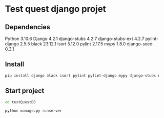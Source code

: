 # Test quest django projet

## Dependencies
Python  3.10.6
Django  4.2.1
django-stubs  4.2.7
django-stubs-ext  4.2.7
pylint-django  2.5.5
black  23.12.1
isort  5.12.0
pylint  2.17.5
mypy  1.8.0
django-seed  0.3.1

## Install

``` bash
pip install django black isort pylint pylint-django mypy django-stubs django-seed
```

## Start project
``` bash
cd testQuestDJ
```
``` bash
python manage.py runserver
```

